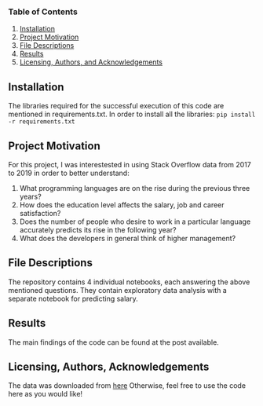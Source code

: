 
### Table of Contents

1. [Installation](#installation)
2. [Project Motivation](#motivation)
3. [File Descriptions](#files)
4. [Results](#results)
5. [Licensing, Authors, and Acknowledgements](#licensing)

## Installation <a name="installation"></a>

The libraries required for the successful execution of this code are mentioned in requirements.txt. In order to install all the libraries:
`pip install -r requirements.txt`

## Project Motivation<a name="motivation"></a>

For this project, I was interestested in using Stack Overflow data from 2017 to 2019 in order to better understand:

1. What programming languages are on the rise during the previous three years?
2. How does the education level affects the salary, job and career satisfaction?
3. Does the number of people who desire to work in a particular language accurately predicts its rise in the following year?
4. What does the developers in general think of higher management?



## File Descriptions <a name="files"></a>

The repository contains 4 individual notebooks, each answering the above mentioned questions. They contain exploratory data analysis with a separate notebook for predicting salary.

## Results<a name="results"></a>

The main findings of the code can be found at the post available.

## Licensing, Authors, Acknowledgements<a name="licensing"></a>

The data was downloaded from [here](https://insights.stackoverflow.com/survey)  Otherwise, feel free to use the code here as you would like! 

